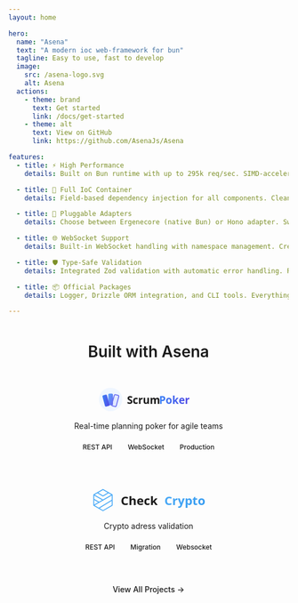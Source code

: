 ```yaml
---
layout: home

hero:
  name: "Asena"
  text: "A modern ioc web-framework for bun"
  tagline: Easy to use, fast to develop
  image:
    src: /asena-logo.svg
    alt: Asena
  actions:
    - theme: brand
      text: Get started
      link: /docs/get-started
    - theme: alt
      text: View on GitHub
      link: https://github.com/AsenaJs/Asena

features:
  - title: ⚡ High Performance
    details: Built on Bun runtime with up to 295k req/sec. SIMD-accelerated routing and zero-copy file serving for maximum speed.

  - title: 🎯 Full IoC Container
    details: Field-based dependency injection for all components. Clean architecture with decorators for services, controllers, and middleware.

  - title: 🔌 Pluggable Adapters
    details: Choose between Ergenecore (native Bun) or Hono adapter. Switch adapters without changing your business logic.

  - title: 🌐 WebSocket Support
    details: Built-in WebSocket handling with namespace management. Create real-time applications with ease.

  - title: 🛡️ Type-Safe Validation
    details: Integrated Zod validation with automatic error handling. Request validation at route, controller, or global level.

  - title: 📦 Official Packages
    details: Logger, Drizzle ORM integration, and CLI tools. Everything you need to build production-ready applications.

---
```


<div class="showcase-section">
  <h2 class="showcase-title">Built with Asena</h2>
  <div class="showcase-grid">
    <a href="https://scrumpoker.me/" target="_blank" rel="noopener" class="showcase-card"><svg class="card-logo" width="180" height="42" viewBox="0 0 170 40" fill="none" xmlns="http://www.w3.org/2000/svg"><defs><linearGradient id="spg" x1="0%" y1="0%" x2="100%" y2="0%"><stop offset="0%" stop-color="#3B82F6"></stop><stop offset="100%" stop-color="#4F46E5"></stop></linearGradient><linearGradient id="sp1" x1="0%" y1="0%" x2="100%" y2="100%"><stop offset="0%" stop-color="#3B82F6"></stop><stop offset="100%" stop-color="#4F46E5"></stop></linearGradient><linearGradient id="sp2" x1="0%" y1="0%" x2="100%" y2="100%"><stop offset="0%" stop-color="#60A5FA"></stop><stop offset="100%" stop-color="#6366F1"></stop></linearGradient></defs><circle cx="20" cy="20" r="20" fill="#EFF6FF"></circle><rect x="24" y="12" width="8" height="20" rx="2" fill="#E0E7FF" stroke="#6366F1" stroke-width="1.5" transform="rotate(15, 28, 22)"></rect><rect x="16" y="10" width="8" height="20" rx="2" fill="url(#sp2)" stroke-width="1.5" transform="rotate(0, 20, 20)"></rect><rect x="8" y="12" width="8" height="20" rx="2" fill="url(#sp1)" stroke-width="1.5" transform="rotate(-15, 12, 22)"></rect><text x="48" y="28" style="font-family:system-ui,-apple-system,sans-serif;font-weight:600;font-size:18px" fill="currentColor">Scrum</text><text x="103" y="28" style="font-family:system-ui,-apple-system,sans-serif;font-weight:600;font-size:18px" fill="url(#spg)">Poker</text></svg><p class="card-desc">Real-time planning poker for agile teams</p><div class="card-tags"><span class="ctag">REST API</span><span class="ctag">WebSocket</span><span class="ctag">Production</span></div></a><a href="https://checkcryptoaddress.com/" target="_blank" rel="noopener" class="showcase-card"><div class="crypto-brand"><svg width="40" height="40" viewBox="0 0 375 375" xmlns="http://www.w3.org/2000/svg"><path fill="#4dabf7" d="M346.895 91.305 191.62 1.754l-.023-.012a7.915 7.915 0 0 0-7.844.012L28.488 91.304a7.867 7.867 0 0 0-3.941 6.81v179.1a7.87 7.87 0 0 0 3.933 6.806l155.305 89.57a7.912 7.912 0 0 0 3.903 1.035 7.93 7.93 0 0 0 3.933-1.055l155.266-89.547a7.88 7.88 0 0 0 3.941-6.808V98.113a7.88 7.88 0 0 0-3.933-6.808Zm-11.801 110.382v70.989L187.688 357.69l-55.856-32.214Zm-286.95 75.524 286.95-165.457v71.527L116.309 316.523ZM187.657 110.77l-78.039-48.106 78.07-45.027 78.04 45.008Zm-.203 67.968L48.074 98.152 94.137 71.59l89.379 55.097c2.5 1.543 5.843 1.52 8.273.004l89.418-55.12 46.047 26.558ZM40.281 168.477v-56.668l131.446 75.996-48.926 28.21Zm66.781 56.617-66.78 38.504V186.62Zm0 0"></path></svg><span class="ctext">Check</span><span class="ctext-grad">Crypto</span></div><p class="card-desc">Crypto adress validation</p><div class="card-tags"><span class="ctag">REST API</span><span class="ctag">Migration</span><span class="ctag">Websocket</span></div></a>
  </div>
  <a href="/docs/showcase" class="view-all">View All Projects →</a>
</div>

<style>
.showcase-section {
  max-width: 1152px;
  margin: 3rem auto 4rem;
  padding: 0 1.5rem;
  text-align: center;
}

.showcase-title {
  font-size: 1.75rem;
  font-weight: 600;
  margin-bottom: 1.5rem;
  color: var(--vp-c-text-1);
}

.showcase-grid {
  display: grid;
  grid-template-columns: repeat(auto-fit, minmax(280px, 1fr));
  gap: 1rem;
  margin-bottom: 1.5rem;
}

.showcase-card {
  display: flex;
  flex-direction: column;
  align-items: center;
  padding: 1.5rem;
  background: var(--vp-c-bg-soft);
  border: 1px solid var(--vp-c-divider);
  border-radius: 8px;
  text-decoration: none;
  transition: all 0.2s ease;
}

.showcase-card:hover {
  border-color: var(--vp-c-brand-1);
  transform: translateY(-2px);
  box-shadow: 0 8px 16px -4px rgba(0, 0, 0, 0.1);
}

.card-logo {
  margin-bottom: 1rem;
}

.crypto-brand {
  display: flex;
  align-items: center;
  gap: 0.75rem;
  margin-bottom: 1rem;
  font-family: system-ui, -apple-system, sans-serif;
  font-weight: 600;
  font-size: 1.375rem;
}

.ctext {
  color: var(--vp-c-text-1);
}

.ctext-grad {
  background: linear-gradient(135deg, #4dabf7, #339af0);
  -webkit-background-clip: text;
  -webkit-text-fill-color: transparent;
  background-clip: text;
}

.card-desc {
  font-size: 0.875rem;
  color: var(--vp-c-text-2);
  margin: 0 0 1rem 0;
  line-height: 1.5;
}

.card-tags {
  display: flex;
  gap: 0.5rem;
  justify-content: center;
  flex-wrap: wrap;
}

.ctag {
  padding: 0.25rem 0.625rem;
  background: var(--vp-c-brand-soft);
  color: var(--vp-c-brand-1);
  border-radius: 4px;
  font-size: 0.75rem;
  font-weight: 500;
}

.view-all {
  display: inline-block;
  padding: 0.5rem 1rem;
  color: var(--vp-c-brand-1);
  text-decoration: none;
  font-size: 0.875rem;
  font-weight: 500;
  transition: color 0.2s ease;
}

.view-all:hover {
  color: var(--vp-c-brand-2);
}

@media (max-width: 768px) {
  .showcase-section {
    margin: 2rem auto 3rem;
  }
  .showcase-title {
    font-size: 1.5rem;
  }
  .showcase-grid {
    grid-template-columns: 1fr;
  }
}
</style>

